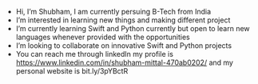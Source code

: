 -  Hi, I’m Shubham, I am currently persuing B-Tech from India
-  I’m interested in learning new things and making different project
-  I’m currently learning Swift and Python currently but open to learn new languages whenever provided with the opportunities
-  I’m looking to collaborate on innovative Swift and Python projects
-  You can reach me through linkedIn my profile is https://www.linkedin.com/in/shubham-mittal-470ab0202/ and my personal website is bit.ly/3pYBctR
